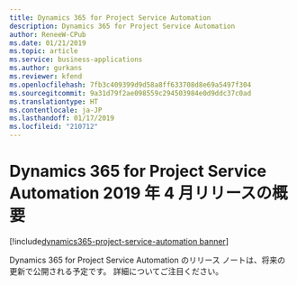 ```yaml
---
title: Dynamics 365 for Project Service Automation
description: Dynamics 365 for Project Service Automation
author: ReneeW-CPub
ms.date: 01/21/2019
ms.topic: article
ms.service: business-applications
ms.author: gurkans
ms.reviewer: kfend
ms.openlocfilehash: 7fb3c409399d9d58a8ff633708d8e69a5497f304
ms.sourcegitcommit: 9a31d79f2ae098559c294503984e0d9ddc37c0ad
ms.translationtype: HT
ms.contentlocale: ja-JP
ms.lasthandoff: 01/17/2019
ms.locfileid: "210712"
---
```

# <a name="overview-of-dynamics-365-for-project-service-automation-april-19-release"></a>Dynamics 365 for Project Service Automation 2019 年 4 月リリースの概要
[!include[dynamics365-project-service-automation banner](../../includes/dynamics365-project-service-automation.md)]

Dynamics 365 for Project Service Automation のリリース ノートは、将来の更新で公開される予定です。 詳細についてご注目ください。

